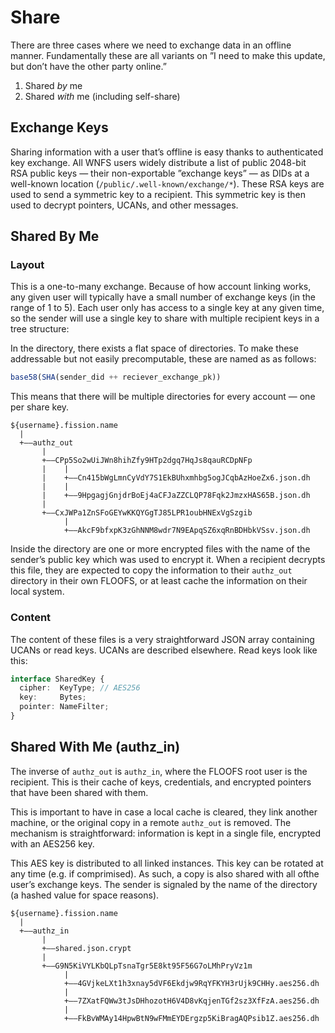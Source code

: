 # Share

There are three cases where we need to exchange data in an offline manner. Fundamentally these are all variants on ”I need to make this update, but don’t have the other party online.”

1. Shared _by_ me
2. Shared _with_ me \(including self-share\)

## Exchange Keys

Sharing information with a user that’s offline is easy thanks to authenticated key exchange. All WNFS users widely distribute a list of public 2048-bit RSA public keys — their non-exportable ”exchange keys” — as DIDs at a well-known location \(`/public/.well-known/exchange/*`\). These RSA keys are used to send a symmetric key to a recipient. This symmetric key is then used to decrypt pointers, UCANs, and other messages.

## Shared By Me

### Layout

This is a one-to-many exchange. Because of how account linking works, any given user will typically have a small number of exchange keys \(in the range of 1 to 5\). Each user only has access to a single key at any given time, so the sender will use a single key to share with multiple recipient keys in a tree structure:



In the  directory, there exists a flat space of directories. To make these addressable but not easily precomputable, these are named as as follows: 

```javascript
base58(SHA(sender_did ++ reciever_exchange_pk))
```

This means that there will be multiple directories for every account — one per share key.

```text
${username}.fission.name
  |
  +——authz_out
       |
       +——CPp5So2wUiJWn8hihZfy9HTp2dgq7HqJs8qauRCDpNFp
       |    |
       |    +——Cn415bWgLmnCyVdY7S1EkBUhxmhbg5ogJCqbAzHoeZx6.json.dh
       |    |
       |    +——9HpgagjGnjdrBoEj4aCFJaZZCLQP78Fqk2JmzxHAS65B.json.dh
       |
       +——CxJWPa1ZnSFoGEYwKKQYGgTJ85LPR1oubHNExVgSzgib
            |
            +——AkcF9bfxpK3zGhNNM8wdr7N9EApqSZ6xqRnBDHbkVSsv.json.dh          
```

Inside the directory are one or more encrypted files with the name of the sender’s public key which was used to encrypt it. When a recipient decrypts this file, they are expected to copy the information to their `authz_out` directory in their own FLOOFS, or at least cache the  information on their local system.

### Content

The content of these files is a very straightforward JSON array containing UCANs or read keys. UCANs are described elsewhere. Read keys look like this:

```typescript
interface SharedKey {
  cipher:  KeyType; // AES256
  key:     Bytes;
  pointer: NameFilter;
}
```

## Shared With Me \(authz\_in\)

The inverse of `authz_out` is `authz_in`, where the FLOOFS root user is the recipient. This is their cache of keys, credentials, and encrypted pointers that have been shared with them.

This is important to have in case a local cache is cleared, they link another machine, or the original copy in a remote `authz_out` is removed. The mechanism is straightforward: information is kept in a single file, encrypted with an AES256 key.

This AES key is distributed to all linked instances. This key can be rotated at any time \(e.g. if comprimised\). As such, a copy is also shared with all ofthe user’s exchange keys. The sender is signaled by the name of the directory \(a hashed value for space reasons\).

```text
${username}.fission.name
  |
  +——authz_in
       |
       +——shared.json.crypt
       |
       +——G9N5KiVYLKbQLpTsnaTgr5E8kt95F56G7oLMhPryVz1m
            |
            +——4GVjkeLXt1h3xnay5dVF6Ekdjw9RqYFKYH3rUjk9CHHy.aes256.dh
            |
            +——7ZXatFQWw3tJsDHhozotH6V4D8vKqjenTGf2sz3XfFzA.aes256.dh
            |
            +——FkBvWMAy14HpwBtN9wFMmEYDErgzp5KiBragAQPsib1Z.aes256.dh
```

